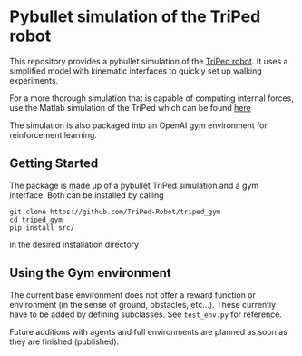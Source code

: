 # Pybullet simulation of the TriPed robot


This repository provides a pybullet simulation of the [TriPed robot](https://triped-robot.github.io/docs/robot/).
It uses a simplified model with kinematic interfaces to quickly set up walking experiments.


For a more thorough simulation that is capable of computing internal forces, use the Matlab simulation of the TriPed which can be found [here](https://github.com/TriPed-Robot/Matlab-Simulation)


The simulation is also packaged into an OpenAI gym environment for reinforcement learning.


## Getting Started
The package is made up of a pybullet TriPed simulation and a gym interface.
Both can be installed by calling
```
git clone https://github.com/TriPed-Robot/triped_gym
cd triped_gym
pip install src/
```
in the desired installation directory

## Using the Gym environment
The current base environment does not offer a reward function or environment (in the sense of ground, obstacles, etc...).
These currently have to be added by defining subclasses.
See ``` test_env.py ``` for reference.

Future additions with agents and full environments are planned as soon as they are finished (published).

